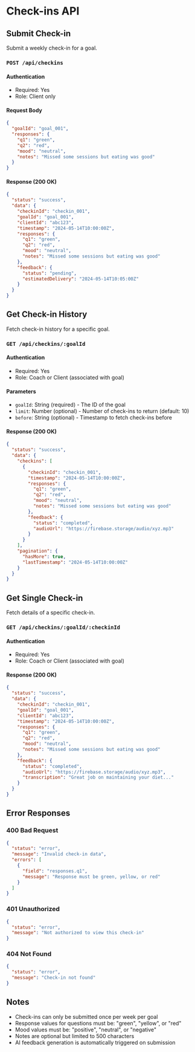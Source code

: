 # Check-ins API

## Submit Check-in
Submit a weekly check-in for a goal.

### `POST /api/checkins`

#### Authentication
- Required: Yes
- Role: Client only

#### Request Body
```json
{
  "goalId": "goal_001",
  "responses": {
    "q1": "green",
    "q2": "red",
    "mood": "neutral",
    "notes": "Missed some sessions but eating was good"
  }
}
```

#### Response (200 OK)
```json
{
  "status": "success",
  "data": {
    "checkinId": "checkin_001",
    "goalId": "goal_001",
    "clientId": "abc123",
    "timestamp": "2024-05-14T10:00:00Z",
    "responses": {
      "q1": "green",
      "q2": "red",
      "mood": "neutral",
      "notes": "Missed some sessions but eating was good"
    },
    "feedback": {
      "status": "pending",
      "estimatedDelivery": "2024-05-14T10:05:00Z"
    }
  }
}
```

## Get Check-in History
Fetch check-in history for a specific goal.

### `GET /api/checkins/:goalId`

#### Authentication
- Required: Yes
- Role: Coach or Client (associated with goal)

#### Parameters
- `goalId`: String (required) - The ID of the goal
- `limit`: Number (optional) - Number of check-ins to return (default: 10)
- `before`: String (optional) - Timestamp to fetch check-ins before

#### Response (200 OK)
```json
{
  "status": "success",
  "data": {
    "checkins": [
      {
        "checkinId": "checkin_001",
        "timestamp": "2024-05-14T10:00:00Z",
        "responses": {
          "q1": "green",
          "q2": "red",
          "mood": "neutral",
          "notes": "Missed some sessions but eating was good"
        },
        "feedback": {
          "status": "completed",
          "audioUrl": "https://firebase.storage/audio/xyz.mp3"
        }
      }
    ],
    "pagination": {
      "hasMore": true,
      "lastTimestamp": "2024-05-14T10:00:00Z"
    }
  }
}
```

## Get Single Check-in
Fetch details of a specific check-in.

### `GET /api/checkins/:goalId/:checkinId`

#### Authentication
- Required: Yes
- Role: Coach or Client (associated with goal)

#### Response (200 OK)
```json
{
  "status": "success",
  "data": {
    "checkinId": "checkin_001",
    "goalId": "goal_001",
    "clientId": "abc123",
    "timestamp": "2024-05-14T10:00:00Z",
    "responses": {
      "q1": "green",
      "q2": "red",
      "mood": "neutral",
      "notes": "Missed some sessions but eating was good"
    },
    "feedback": {
      "status": "completed",
      "audioUrl": "https://firebase.storage/audio/xyz.mp3",
      "transcription": "Great job on maintaining your diet..."
    }
  }
}
```

## Error Responses

### 400 Bad Request
```json
{
  "status": "error",
  "message": "Invalid check-in data",
  "errors": [
    {
      "field": "responses.q1",
      "message": "Response must be green, yellow, or red"
    }
  ]
}
```

### 401 Unauthorized
```json
{
  "status": "error",
  "message": "Not authorized to view this check-in"
}
```

### 404 Not Found
```json
{
  "status": "error",
  "message": "Check-in not found"
}
```

## Notes
- Check-ins can only be submitted once per week per goal
- Response values for questions must be: "green", "yellow", or "red"
- Mood values must be: "positive", "neutral", or "negative"
- Notes are optional but limited to 500 characters
- AI feedback generation is automatically triggered on submission 